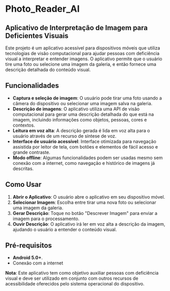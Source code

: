 # Photo_Reader_AI
## Aplicativo de Interpretação de Imagem para Deficientes Visuais

Este projeto é um aplicativo acessível para dispositivos móveis que utiliza tecnologias de visão computacional para ajudar pessoas com deficiência visual a interpretar e entender imagens. O aplicativo permite que o usuário tire uma foto ou selecione uma imagem da galeria, e então fornece uma descrição detalhada do conteúdo visual.

## Funcionalidades

- **Captura e seleção de imagem**: O usuário pode tirar uma foto usando a câmera do dispositivo ou selecionar uma imagem salva na galeria.
- **Descrição de imagens**: O aplicativo utiliza uma API de visão computacional para gerar uma descrição detalhada do que está na imagem, incluindo informações como objetos, pessoas, cores e contextos.
- **Leitura em voz alta**: A descrição gerada é lida em voz alta para o usuário através de um recurso de síntese de voz.
- **Interface de usuário acessível**: Interface otimizada para navegação assistida por leitor de tela, com botões e elementos de fácil acesso e grande contraste.
- **Modo offline**: Algumas funcionalidades podem ser usadas mesmo sem conexão com a internet, como navegação e histórico de imagens já descritas.

## Como Usar

1. **Abrir o Aplicativo**: O usuário abre o aplicativo em seu dispositivo móvel.
2. **Selecionar Imagem**: Escolha entre tirar uma nova foto ou selecionar uma imagem da galeria.
3. **Gerar Descrição**: Toque no botão "Descrever Imagem" para enviar a imagem para o processamento.
4. **Ouvir Descrição**: O aplicativo irá ler em voz alta a descrição da imagem, ajudando o usuário a entender o conteúdo visual.

## Pré-requisitos

- **Android 5.0+**.
- Conexão com a internet

**Nota**: Este aplicativo tem como objetivo auxiliar pessoas com deficiência visual e deve ser utilizado em conjunto com outros recursos de acessibilidade oferecidos pelo sistema operacional do dispositivo.

